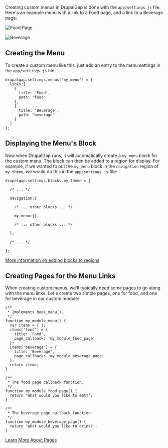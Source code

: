 Creating custom menus in DrupalGap is done with the `app/settings.js` file. Here's an example menu with a link to a Food page, and a link to a Beverage page:

![Food Page](http://drupalgap.org/sites/default/files/food-page.png)

![Beverage](http://drupalgap.org/sites/default/files/beverage-page.png)

## Creating the Menu

To create a custom menu like this, just add an entry to the menu settings in the `app/settings.js` file:

```
drupalgap.settings.menus['my_menu'] = {
  links:[
    {
      title: 'Food',
      path: 'food'
    },
    {
      title: 'Beverage',
      path: 'beverage'
    }
  ]
};
```

## Displaying the Menu's Block

Now when DrupalGap runs, it will automatically create a `my_menu` block for the custom menu. The block can then be added to a region for display. For example, if we wanted to put the `my_menu` block in the `navigation` region of `my_theme`, we would do this in the `app/settings.js` file:

```
drupalgap.settings.blocks.my_theme = {

  /* ... */

  navigation:{

    /* ... other blocks ... */

    my_menu:{},

    /* ... other blocks ... */

  },

  /* ... */

};
```

[More information on adding blocks to regions](../07_Blocks/Adding_Block_Region.md)

## Creating Pages for the Menu Links

When creating custom menus, we'll typically need some pages to go along with the menu links. Let's create two simple pages, one for food, and one for beverage in our custom module:

```
/**
 * Implements hook_menu().
 */
function my_module_menu() {
  var items = { };
  items['food'] = {
    title: 'Food',
    page_callback: 'my_module_food_page'
  };
  items['beverage'] = {
    title: 'Beverage',
    page_callback: 'my_module_beverage_page'
  };
  return items;
}

/**
 * The food page callback function.
 */
function my_module_food_page() {
  return 'What would you like to eat?';
}

/**
 * The beverage page callback function.
 */
function my_module_beverage_page() {
  return 'What would you like to drink?';
}
```

[Learn More About Pages](../09_Pages/index.md)
